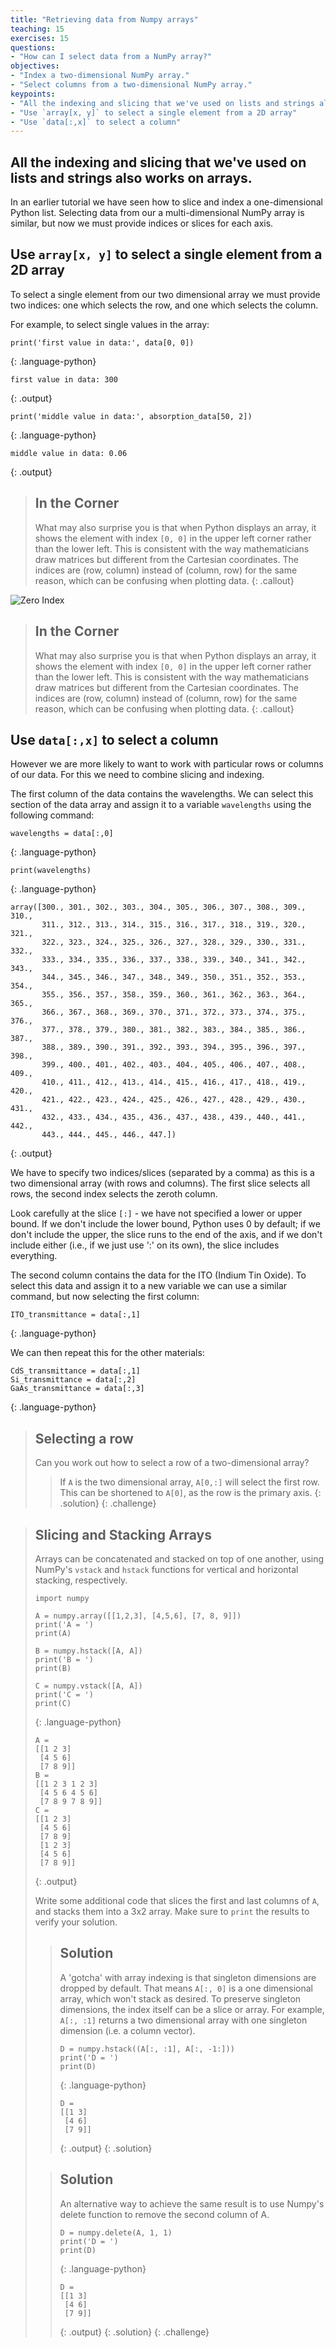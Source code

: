 ```yaml
---
title: "Retrieving data from Numpy arrays"
teaching: 15
exercises: 15
questions:
- "How can I select data from a NumPy array?"
objectives:
- "Index a two-dimensional NumPy array."
- "Select columns from a two-dimensional NumPy array."
keypoints:
- "All the indexing and slicing that we've used on lists and strings also works on arrays."
- "Use `array[x, y]` to select a single element from a 2D array"
- "Use `data[:,x]` to select a column"
---
```


## All the indexing and slicing that we've used on lists and strings also works on arrays.

In an earlier tutorial we have seen how to slice and index a one-dimensional Python list. 
Selecting data from our a multi-dimensional NumPy array is similar, but now we must provide indices or slices for each axis.

## Use `array[x, y]` to select a single element from a 2D array

To select a single element from our two dimensional array we must provide two indices: 
one which selects the row, and one which selects the column.

For example, to select single values in the array:

~~~
print('first value in data:', data[0, 0])
~~~
{: .language-python}

~~~
first value in data: 300
~~~
{: .output}

~~~
print('middle value in data:', absorption_data[50, 2])
~~~
{: .language-python}

~~~
middle value in data: 0.06
~~~
{: .output}

> ## In the Corner
>
> What may also surprise you is that when Python displays an array,
> it shows the element with index `[0, 0]` in the upper left corner
> rather than the lower left.
> This is consistent with the way mathematicians draw matrices
> but different from the Cartesian coordinates.
> The indices are (row, column) instead of (column, row) for the same reason,
> which can be confusing when plotting data.
{: .callout}

![Zero Index](../fig/python-zero-index.png)

> ## In the Corner
>
> What may also surprise you is that when Python displays an array,
> it shows the element with index `[0, 0]` in the upper left corner
> rather than the lower left.
> This is consistent with the way mathematicians draw matrices
> but different from the Cartesian coordinates.
> The indices are (row, column) instead of (column, row) for the same reason,
> which can be confusing when plotting data.
{: .callout}

## Use `data[:,x]` to select a column
However we are more likely to want to work with particular rows or columns of our data. For this we need to combine slicing and indexing.

The first column of the data contains the wavelengths. We can select this section of the data array and assign it to a variable `wavelengths` using the following command:

~~~
wavelengths = data[:,0]
~~~
{: .language-python}

~~~
print(wavelengths)
~~~
{: .language-python}

~~~
array([300., 301., 302., 303., 304., 305., 306., 307., 308., 309., 310.,
       311., 312., 313., 314., 315., 316., 317., 318., 319., 320., 321.,
       322., 323., 324., 325., 326., 327., 328., 329., 330., 331., 332.,
       333., 334., 335., 336., 337., 338., 339., 340., 341., 342., 343.,
       344., 345., 346., 347., 348., 349., 350., 351., 352., 353., 354.,
       355., 356., 357., 358., 359., 360., 361., 362., 363., 364., 365.,
       366., 367., 368., 369., 370., 371., 372., 373., 374., 375., 376.,
       377., 378., 379., 380., 381., 382., 383., 384., 385., 386., 387.,
       388., 389., 390., 391., 392., 393., 394., 395., 396., 397., 398.,
       399., 400., 401., 402., 403., 404., 405., 406., 407., 408., 409.,
       410., 411., 412., 413., 414., 415., 416., 417., 418., 419., 420.,
       421., 422., 423., 424., 425., 426., 427., 428., 429., 430., 431.,
       432., 433., 434., 435., 436., 437., 438., 439., 440., 441., 442.,
       443., 444., 445., 446., 447.])
~~~
{: .output}

We have to specify two indices/slices (separated by a comma) as this is a two dimensional array (with rows and columns). 
The first slice selects all rows, the second index selects the zeroth column. 

Look carefully at the slice `[:]` - we have not specified a lower or upper bound. If we don't include the lower
bound, Python uses 0 by default; if we don't include the upper, the slice runs to the end of the
axis, and if we don't include either (i.e., if we just use ':' on its own), the slice includes
everything. 

The second column contains the data for the ITO (Indium Tin Oxide). To select this data and assign it to a new variable we can use a similar command, but now selecting the first column:

~~~
ITO_transmittance = data[:,1]
~~~
{: .language-python}

We can then repeat this for the other materials:

~~~
CdS_transmittance = data[:,1]
Si_transmittance = data[:,2]
GaAs_transmittance = data[:,3]
~~~
{: .language-python}

> ## Selecting a row
>
> Can you work out how to select a row of a two-dimensional array?
> 
> > If `A` is the two dimensional array, `A[0,:]` will select the first row. 
> > This can be shortened to `A[0]`, as the row is the primary axis.
> > {: .solution}
{: .challenge}

> ## Slicing and Stacking Arrays
>
> Arrays can be concatenated and stacked on top of one another,
> using NumPy's `vstack` and `hstack` functions for vertical and horizontal stacking, respectively.
>
> ~~~
> import numpy
>
> A = numpy.array([[1,2,3], [4,5,6], [7, 8, 9]])
> print('A = ')
> print(A)
>
> B = numpy.hstack([A, A])
> print('B = ')
> print(B)
>
> C = numpy.vstack([A, A])
> print('C = ')
> print(C)
> ~~~
> {: .language-python}
>
> ~~~
> A =
> [[1 2 3]
>  [4 5 6]
>  [7 8 9]]
> B =
> [[1 2 3 1 2 3]
>  [4 5 6 4 5 6]
>  [7 8 9 7 8 9]]
> C =
> [[1 2 3]
>  [4 5 6]
>  [7 8 9]
>  [1 2 3]
>  [4 5 6]
>  [7 8 9]]
> ~~~
> {: .output}
>
> Write some additional code that slices the first and last columns of `A`,
> and stacks them into a 3x2 array.
> Make sure to `print` the results to verify your solution.
>
> > ## Solution
> >
> > A 'gotcha' with array indexing is that singleton dimensions
> > are dropped by default. That means `A[:, 0]` is a one dimensional
> > array, which won't stack as desired. To preserve singleton dimensions,
> > the index itself can be a slice or array. For example, `A[:, :1]` returns
> > a two dimensional array with one singleton dimension (i.e. a column
> > vector).
> >
> > ~~~
> > D = numpy.hstack((A[:, :1], A[:, -1:]))
> > print('D = ')
> > print(D)
> > ~~~
> > {: .language-python}
> >
> > ~~~
> > D =
> > [[1 3]
> >  [4 6]
> >  [7 9]]
> > ~~~
> > {: .output}
> {: .solution}
>
> > ## Solution
> >
> > An alternative way to achieve the same result is to use Numpy's
> > delete function to remove the second column of A.
> >
> > ~~~
> > D = numpy.delete(A, 1, 1)
> > print('D = ')
> > print(D)
> > ~~~
> > {: .language-python}
> >
> > ~~~
> > D =
> > [[1 3]
> >  [4 6]
> >  [7 9]]
> > ~~~
> > {: .output}
> {: .solution}
{: .challenge}
